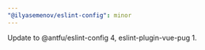```yaml
---
"@ilyasemenov/eslint-config": minor
---
```


Update to @antfu/eslint-config 4, eslint-plugin-vue-pug 1.
